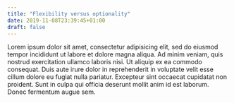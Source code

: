 ```yaml
---
title: "Flexibility versus optionality"
date: 2019-11-08T23:39:45+01:00
draft: false
---
```


Lorem ipsum dolor sit amet, consectetur adipisicing elit, sed do eiusmod tempor incididunt ut labore et dolore magna aliqua. Ad minim veniam, quis nostrud exercitation ullamco laboris nisi. Ut aliquip ex ea commodo consequat. 
Duis aute irure dolor in reprehenderit in voluptate velit esse cillum dolore eu fugiat nulla pariatur. 
Excepteur sint occaecat cupidatat non proident. Sunt in culpa qui officia deserunt mollit anim id est laborum.
Donec fermentum augue sem. 